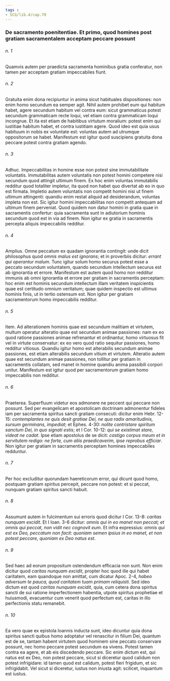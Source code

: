 ```yaml
---
tags : 
- SCG/lib.4/cap.70
---
```


### De sacramento poenitentiae. Et primo, quod homines post gratiam sacramentalem acceptam peccare possunt

###### n. 1
Quamvis autem per praedicta sacramenta hominibus gratia conferatur, non tamen per acceptam gratiam impeccabiles fiunt.

###### n. 2
Gratuita enim dona recipiuntur in anima sicut habituales dispositiones: non enim homo secundum ea semper agit. Nihil autem prohibet eum qui habitum habet, agere secundum habitum vel contra eum: sicut grammaticus potest secundum grammaticam recte loqui, vel etiam contra grammaticam loqui incongrue. Et ita est etiam de habitibus virtutum moralium: potest enim qui iustitiae habitum habet, et contra iustitiam agere. Quod ideo est quia usus habituum in nobis ex voluntate est: voluntas autem ad utrumque oppositorum se habet. Manifestum est igitur quod suscipiens gratuita dona peccare potest contra gratiam agendo.

###### n. 3
Adhuc. Impeccabilitas in homine esse non potest sine immutabilitate voluntatis. Immutabilitas autem voluntatis non potest homini competere nisi secundum quod attingit ultimum finem. Ex hoc enim voluntas immutabilis redditur quod totaliter impletur, ita quod non habet quo divertat ab eo in quo est firmata. Impletio autem voluntatis non competit homini nisi ut finem ultimum attingenti: quandiu enim restat aliquid ad desiderandum, voluntas impleta non est. Sic igitur homini impeccabilitas non competit antequam ad ultimum finem perveniat. Quod quidem non datur homini in gratia quae in sacramentis confertur: quia sacramenta sunt in adiutorium hominis secundum quod est in via ad finem. Non igitur ex gratia in sacramentis percepta aliquis impeccabilis redditur.

###### n. 4
Amplius. Omne peccatum ex quadam ignorantia contingit: unde dicit philosophus quod *omnis malus est ignorans*; et in proverbiis dicitur: *errant qui operantur malum*. Tunc igitur solum homo securus potest esse a peccato secundum voluntatem, quando secundum intellectum securus est ab ignorantia et errore. Manifestum est autem quod homo non redditur immunis ab omni ignorantia et errore per gratiam in sacramentis perceptam: hoc enim est hominis secundum intellectum illam veritatem inspicientis quae est certitudo omnium veritatum; quae quidem inspectio est ultimus hominis finis, ut in tertio ostensum est. Non igitur per gratiam sacramentorum homo impeccabilis redditur.

###### n. 5
Item. Ad alterationem hominis quae est secundum malitiam et virtutem, multum operatur alteratio quae est secundum animae passiones: nam ex eo quod ratione passiones animae refrenantur et ordinantur, homo virtuosus fit vel in virtute conservatur: ex eo vero quod ratio sequitur passiones, homo redditur vitiosus. Quandiu igitur homo est alterabilis secundum animae passiones, est etiam alterabilis secundum vitium et virtutem. Alteratio autem quae est secundum animae passiones, non tollitur per gratiam in sacramentis collatam, sed manet in homine quandiu anima passibili corpori unitur. Manifestum est igitur quod per sacramentorum gratiam homo impeccabilis non redditur.

###### n. 6
Praeterea. Superfluum videtur eos admonere ne peccent qui peccare non possunt. Sed per evangelicam et apostolicam doctrinam admonentur fideles iam per sacramenta spiritus sancti gratiam consecuti: dicitur enim Hebr. 12-15: *contemplantes ne quis desit gratiae Dei, ne qua radix amaritudinis, sursum germinans, impediat*; et Ephes. 4-30: *nolite contristare spiritum sanctum Dei, in quo signati estis*; et I Cor. 10-12: *qui se existimat stare, videat ne cadat*. Ipse etiam apostolus de se dicit: *castigo corpus meum et in servitutem redigo: ne forte, cum aliis praedicaverim, ipse reprobus efficiar*. Non igitur per gratiam in sacramentis perceptam homines impeccabiles redduntur.

###### n. 7
Per hoc excluditur quorundam haereticorum error, qui dicunt quod homo, postquam gratiam spiritus percepit, peccare non potest: et si peccat, nunquam gratiam spiritus sancti habuit.

###### n. 8
Assumunt autem in fulcimentum sui erroris quod dicitur I Cor. 13-8: *caritas nunquam excidit*. Et I Ioan. 3-6 dicitur: *omnis qui in eo manet non peccat; et omnis qui peccat, non vidit nec cognovit eum*. Et infra expressius: *omnis qui est ex Deo, peccatum non facit: quoniam semen ipsius in eo manet, et non potest peccare, quoniam ex Deo natus est*.

###### n. 9
Sed haec ad eorum propositum ostendendum efficacia non sunt. Non enim dicitur quod *caritas nunquam excidit*, propter hoc quod ille qui habet caritatem, eam quandoque non amittat, cum dicatur Apoc. 2-4, *habeo adversum te pauca, quod caritatem tuam primam reliquisti*. Sed ideo dictum est quod *caritas nunquam excidit*, quia, cum cetera dona spiritus sancti de sui ratione imperfectionem habentia, utpote spiritus prophetiae et huiusmodi, evacuentur cum venerit quod perfectum est, caritas in illo perfectionis statu remanebit.

###### n. 10
Ea vero quae ex epistola Ioannis inducta sunt, ideo dicuntur quia dona spiritus sancti quibus homo adoptatur vel renascitur in filium Dei, quantum est de se, tantam habent virtutem quod hominem sine peccato conservare possunt, nec homo peccare potest secundum ea vivens. Potest tamen contra ea agere, et ab eis discedendo peccare. Sic enim dictum est, qui natus est ex Deo, non potest peccare, sicut si diceretur quod calidum non potest infrigidare: id tamen quod est calidum, potest fieri frigidum, et sic infrigidabit. Vel sicut si diceretur, iustus non iniusta agit: scilicet, inquantum est iustus.

